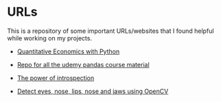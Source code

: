 # URLs
This is a repository of some important URLs/websites that I found helpful while working on my projects. 


* [Quantitative Economics with Python ](https://lectures.quantecon.org/py/)

* [Repo for all the udemy pandas course material](https://github.com/sivabalanb/Data-Analysis-with-Pandas-and-Python)

* [The power of introspection](https://web.archive.org/web/20180901124519/http://www.diveintopython.net/power_of_introspection/index.html)

* [Detect eyes, nose, lips, nose and jaws using OpenCV](https://www.pyimagesearch.com/2017/04/10/detect-eyes-nose-lips-jaw-dlib-opencv-python/)
